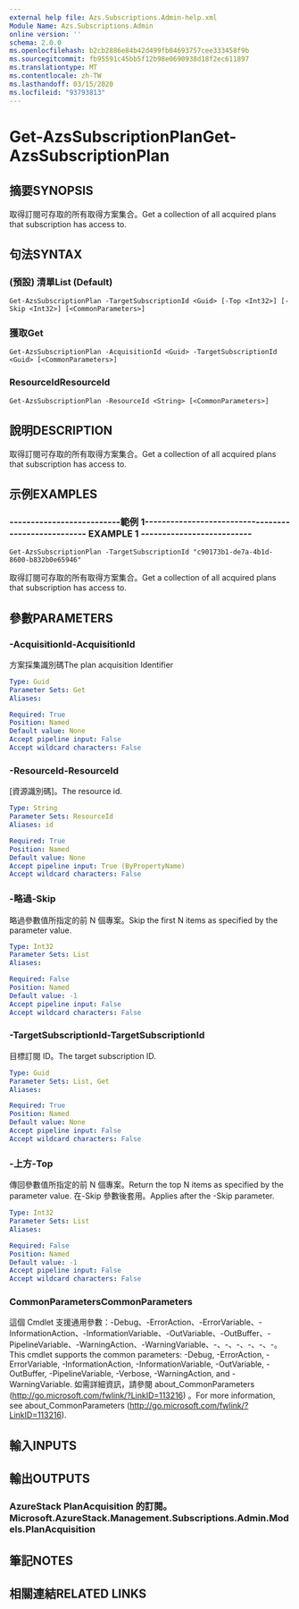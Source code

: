 ```yaml
---
external help file: Azs.Subscriptions.Admin-help.xml
Module Name: Azs.Subscriptions.Admin
online version: ''
schema: 2.0.0
ms.openlocfilehash: b2cb2886e84b42d499fb04693757cee333458f9b
ms.sourcegitcommit: fb95591c45bb5f12b98e0690938d18f2ec611897
ms.translationtype: MT
ms.contentlocale: zh-TW
ms.lasthandoff: 03/15/2020
ms.locfileid: "93793813"
---
```

# <span data-ttu-id="1abe8-101">Get-AzsSubscriptionPlan</span><span class="sxs-lookup"><span data-stu-id="1abe8-101">Get-AzsSubscriptionPlan</span></span>

## <span data-ttu-id="1abe8-102">摘要</span><span class="sxs-lookup"><span data-stu-id="1abe8-102">SYNOPSIS</span></span>
<span data-ttu-id="1abe8-103">取得訂閱可存取的所有取得方案集合。</span><span class="sxs-lookup"><span data-stu-id="1abe8-103">Get a collection of all acquired plans that subscription has access to.</span></span>

## <span data-ttu-id="1abe8-104">句法</span><span class="sxs-lookup"><span data-stu-id="1abe8-104">SYNTAX</span></span>

### <span data-ttu-id="1abe8-105"> (預設) 清單</span><span class="sxs-lookup"><span data-stu-id="1abe8-105">List (Default)</span></span>
```
Get-AzsSubscriptionPlan -TargetSubscriptionId <Guid> [-Top <Int32>] [-Skip <Int32>] [<CommonParameters>]
```

### <span data-ttu-id="1abe8-106">獲取</span><span class="sxs-lookup"><span data-stu-id="1abe8-106">Get</span></span>
```
Get-AzsSubscriptionPlan -AcquisitionId <Guid> -TargetSubscriptionId <Guid> [<CommonParameters>]
```

### <span data-ttu-id="1abe8-107">ResourceId</span><span class="sxs-lookup"><span data-stu-id="1abe8-107">ResourceId</span></span>
```
Get-AzsSubscriptionPlan -ResourceId <String> [<CommonParameters>]
```

## <span data-ttu-id="1abe8-108">說明</span><span class="sxs-lookup"><span data-stu-id="1abe8-108">DESCRIPTION</span></span>
<span data-ttu-id="1abe8-109">取得訂閱可存取的所有取得方案集合。</span><span class="sxs-lookup"><span data-stu-id="1abe8-109">Get a collection of all acquired plans that subscription has access to.</span></span>

## <span data-ttu-id="1abe8-110">示例</span><span class="sxs-lookup"><span data-stu-id="1abe8-110">EXAMPLES</span></span>

### <span data-ttu-id="1abe8-111">--------------------------範例 1--------------------------</span><span class="sxs-lookup"><span data-stu-id="1abe8-111">-------------------------- EXAMPLE 1 --------------------------</span></span>
```
Get-AzsSubscriptionPlan -TargetSubscriptionId "c90173b1-de7a-4b1d-8600-b832b0e65946"
```

<span data-ttu-id="1abe8-112">取得訂閱可存取的所有取得方案集合。</span><span class="sxs-lookup"><span data-stu-id="1abe8-112">Get a collection of all acquired plans that subscription has access to.</span></span>

## <span data-ttu-id="1abe8-113">參數</span><span class="sxs-lookup"><span data-stu-id="1abe8-113">PARAMETERS</span></span>

### <span data-ttu-id="1abe8-114">-AcquisitionId</span><span class="sxs-lookup"><span data-stu-id="1abe8-114">-AcquisitionId</span></span>
<span data-ttu-id="1abe8-115">方案採集識別碼</span><span class="sxs-lookup"><span data-stu-id="1abe8-115">The plan acquisition Identifier</span></span>

```yaml
Type: Guid
Parameter Sets: Get
Aliases: 

Required: True
Position: Named
Default value: None
Accept pipeline input: False
Accept wildcard characters: False
```

### <span data-ttu-id="1abe8-116">-ResourceId</span><span class="sxs-lookup"><span data-stu-id="1abe8-116">-ResourceId</span></span>
<span data-ttu-id="1abe8-117">[資源識別碼]。</span><span class="sxs-lookup"><span data-stu-id="1abe8-117">The resource id.</span></span>

```yaml
Type: String
Parameter Sets: ResourceId
Aliases: id

Required: True
Position: Named
Default value: None
Accept pipeline input: True (ByPropertyName)
Accept wildcard characters: False
```

### <span data-ttu-id="1abe8-118">-略過</span><span class="sxs-lookup"><span data-stu-id="1abe8-118">-Skip</span></span>
<span data-ttu-id="1abe8-119">略過參數值所指定的前 N 個專案。</span><span class="sxs-lookup"><span data-stu-id="1abe8-119">Skip the first N items as specified by the parameter value.</span></span>

```yaml
Type: Int32
Parameter Sets: List
Aliases: 

Required: False
Position: Named
Default value: -1
Accept pipeline input: False
Accept wildcard characters: False
```

### <span data-ttu-id="1abe8-120">-TargetSubscriptionId</span><span class="sxs-lookup"><span data-stu-id="1abe8-120">-TargetSubscriptionId</span></span>
<span data-ttu-id="1abe8-121">目標訂閱 ID。</span><span class="sxs-lookup"><span data-stu-id="1abe8-121">The target subscription ID.</span></span>

```yaml
Type: Guid
Parameter Sets: List, Get
Aliases: 

Required: True
Position: Named
Default value: None
Accept pipeline input: False
Accept wildcard characters: False
```

### <span data-ttu-id="1abe8-122">-上方</span><span class="sxs-lookup"><span data-stu-id="1abe8-122">-Top</span></span>
<span data-ttu-id="1abe8-123">傳回參數值所指定的前 N 個專案。</span><span class="sxs-lookup"><span data-stu-id="1abe8-123">Return the top N items as specified by the parameter value.</span></span>
<span data-ttu-id="1abe8-124">在-Skip 參數後套用。</span><span class="sxs-lookup"><span data-stu-id="1abe8-124">Applies after the -Skip parameter.</span></span>

```yaml
Type: Int32
Parameter Sets: List
Aliases: 

Required: False
Position: Named
Default value: -1
Accept pipeline input: False
Accept wildcard characters: False
```

### <span data-ttu-id="1abe8-125">CommonParameters</span><span class="sxs-lookup"><span data-stu-id="1abe8-125">CommonParameters</span></span>
<span data-ttu-id="1abe8-126">這個 Cmdlet 支援通用參數：-Debug、-ErrorAction、-ErrorVariable、-InformationAction、-InformationVariable、-OutVariable、-OutBuffer、-PipelineVariable、-WarningAction、-WarningVariable、-、-、-、-、-、-。</span><span class="sxs-lookup"><span data-stu-id="1abe8-126">This cmdlet supports the common parameters: -Debug, -ErrorAction, -ErrorVariable, -InformationAction, -InformationVariable, -OutVariable, -OutBuffer, -PipelineVariable, -Verbose, -WarningAction, and -WarningVariable.</span></span> <span data-ttu-id="1abe8-127">如需詳細資訊，請參閱 about_CommonParameters (http://go.microsoft.com/fwlink/?LinkID=113216) 。</span><span class="sxs-lookup"><span data-stu-id="1abe8-127">For more information, see about_CommonParameters (http://go.microsoft.com/fwlink/?LinkID=113216).</span></span>

## <span data-ttu-id="1abe8-128">輸入</span><span class="sxs-lookup"><span data-stu-id="1abe8-128">INPUTS</span></span>

## <span data-ttu-id="1abe8-129">輸出</span><span class="sxs-lookup"><span data-stu-id="1abe8-129">OUTPUTS</span></span>

### <span data-ttu-id="1abe8-130">AzureStack PlanAcquisition 的訂閱。</span><span class="sxs-lookup"><span data-stu-id="1abe8-130">Microsoft.AzureStack.Management.Subscriptions.Admin.Models.PlanAcquisition</span></span>

## <span data-ttu-id="1abe8-131">筆記</span><span class="sxs-lookup"><span data-stu-id="1abe8-131">NOTES</span></span>

## <span data-ttu-id="1abe8-132">相關連結</span><span class="sxs-lookup"><span data-stu-id="1abe8-132">RELATED LINKS</span></span>

